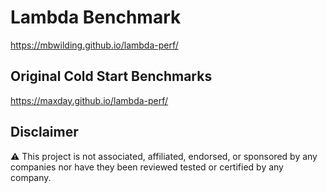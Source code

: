 # Lambda Benchmark 

https://mbwilding.github.io/lambda-perf/

## Original Cold Start Benchmarks

https://maxday.github.io/lambda-perf/

## Disclaimer

⚠️ This project is not associated, affiliated, endorsed, or sponsored by any companies nor have they been reviewed tested or certified by any company.
